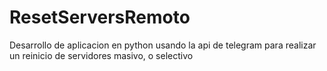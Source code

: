 # ResetServersRemoto
Desarrollo de aplicacion en python usando la api de telegram para realizar un reinicio de servidores masivo, o selectivo
